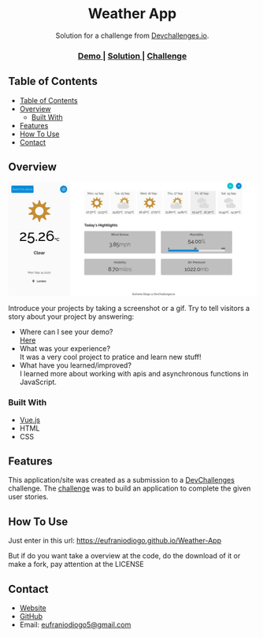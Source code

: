 <!-- Please update value in the {}  -->

<h1 align="center">Weather App</h1>

<div align="center">
   Solution for a challenge from  <a href="http://devchallenges.io" target="_blank">Devchallenges.io</a>.
</div>

<div align="center">
  <h3>
    <a href="https://eufraniodiogo.github.io/Weather-App">
      Demo
    </a>
    <span> | </span>
    <a href="https://github.com/EufranioDiogo/Weather-App">
      Solution
    </a>
    <span> | </span>
    <a href="https://devchallenges.io/challenges/mM1UIenRhK808W8qmLWv">
      Challenge
    </a>
  </h3>
</div>

<!-- TABLE OF CONTENTS -->

## Table of Contents

- [Table of Contents](#table-of-contents)
- [Overview](#overview)
  - [Built With](#built-with)
- [Features](#features)
- [How To Use](#how-to-use)
- [Contact](#contact)

<!-- OVERVIEW -->

## Overview

![screenshot](IMG/WeatherAppProject.jpg)

Introduce your projects by taking a screenshot or a gif. Try to tell visitors a story about your project by answering:

- Where can I see your demo?<br>
  [Here](https://eufraniodiogo.github.io/Weather-App)
- What was your experience?<br>
  It was a very cool project to pratice and learn new stuff!
- What have you learned/improved?<br>
  I learned more about working with apis and asynchronous functions in JavaScript.


### Built With

<!-- This section should list any major frameworks that you built your project using. Here are a few examples.-->

- [Vue.js](https://vuejs.org/)
- HTML
- CSS

## Features

<!-- List the features of your application or follow the template. Don't share the figma file here :) -->

This application/site was created as a submission to a [DevChallenges](https://devchallenges.io/challenges) challenge. The [challenge](https://devchallenges.io/challenges/mM1UIenRhK808W8qmLWv) was to build an application to complete the given user stories.

## How To Use

<!-- Example: -->

Just enter in this url: <a href="https://eufraniodiogo.github.io/Weather-App" target="_blank">https://eufraniodiogo.github.io/Weather-App</a>

<p>But if do you want take a overview at the code, do the download of it or make a fork, pay attention at the LICENSE</p>

## Contact

- [Website](https://eufraniodiogo.github.io)
- [GitHub](https://github.com/EufranioDiogo)
- Email: eufraniodiogo5@gmail.com
